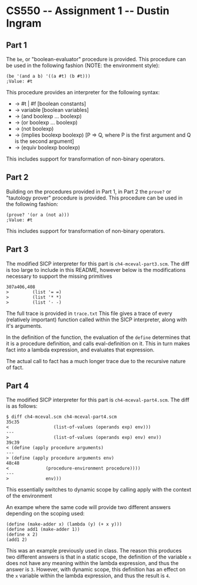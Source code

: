 # CS550 -- Assignment 1 -- Dustin Ingram

## Part 1

The `be`, or "boolean-evaluator" procedure is provided. This procedure can be
used in the following fashion (NOTE: the environment style): 

    (be '(and a b) '((a #t) (b #t)))
    ;Value: #t

This procedure provides an interpreter for the following syntax:

  * <boolexp> -> #t | #f [boolean constants]
  * <boolexp> -> variable [boolean variables]
  * <boolexp> -> (and boolexp ... boolexp)
  * <boolexp> -> (or boolexp ... boolexp)
  * <boolexp> -> (not boolexp)
  * <boolexp> -> (implies boolexp boolexp) [P => Q, where P is the first
    argument and Q is the second argument]
  * <boolexp> -> (equiv boolexp boolexp)

This includes support for transformation of non-binary operators.

## Part 2

Building on the procedures provided in Part 1, in Part 2 the `prove?` or
"tautology prover" procedure is provided. This procedure can be used in the
following fashion: 

    (prove? '(or a (not a)))
    ;Value: #t

This includes support for transformation of non-binary operators.

## Part 3

The modified SICP interpreter for this part is `ch4-mceval-part3.scm`. The diff
is too large to include in this README, however below is the modifications
necessary to support the missing primitives 

    307a406,408
    >         (list '= =)
    >         (list '* *)
    >         (list '- -)

The full trace is provided in `trace.txt` This file gives a trace of every
(relatively important) function called within the SICP interpreter, along with
it's arguments. 

In the definition of the function, the evaluation of the `define` determines
that it is a procedure definition, and calls eval-definition on it. This in turn
makes fact into a lambda expression, and evaluates that expression. 

The actual call to fact has a much longer trace due to the recursive nature of
fact. 

## Part 4

The modified SICP interpreter for this part is `ch4-mceval-part4.scm`. The diff
is as follows:

    $ diff ch4-mceval.scm ch4-mceval-part4.scm 
    35c35
    <                 (list-of-values (operands exp) env)))
    ---
    >                 (list-of-values (operands exp) env) env))
    39c39
    < (define (apply procedure arguments)
    ---
    > (define (apply procedure arguments env)
    48c48
    <              (procedure-environment procedure))))
    ---
    >              env)))

This essentially switches to dynamic scope by calling apply with the context of
the environment

An exampe where the same code will provide two different answers depending on
the scoping used:

    (define (make-adder x) (lambda (y) (+ x y)))
    (define add1 (make-adder 1))
    (define x 2)
    (add1 2)

This was an example previously used in class. The reason this produces two
different answers is that in a static scope, the definition of the variable `x`
does not have any meaning within the lambda expression, and thus the answer is
`3`. However, with dynamic scope, this definition has an effect on the `x`
variable within the lambda expression, and thus the result is `4`.
